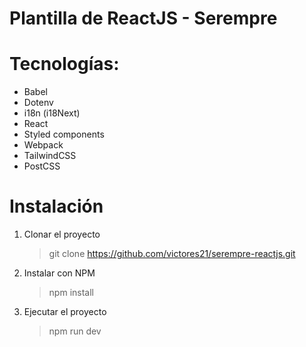 # Plantilla de ReactJS - Serempre

# Tecnologías:

- Babel
- Dotenv
- i18n (i18Next)
- React
- Styled components
- Webpack
- TailwindCSS
- PostCSS

# Instalación

1. Clonar el proyecto

   > git clone https://github.com/victores21/serempre-reactjs.git

2. Instalar con NPM

   > npm install

3. Ejecutar el proyecto
   > npm run dev
